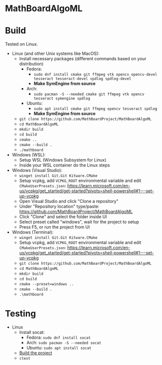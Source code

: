# MathBoardAlgoML

# Build
Tested on Linux.

* Linux (and other Unix systems like MacOS):
    * Install necessary packages (different commands based on your distribution)
        * Fedora: 
            * `sudo dnf install cmake git ffmpeg vtk opencv opencv-devel tesseract tesseract-devel spdlog spdlog-devel`
            * **Make SymEngine from source**
        * Arch:
            * `sudo pacman -S --needed cmake git ffmpeg vtk opencv tesseract symengine spdlog`
        * Ubuntu:
            * `sudo apt install cmake git ffmpeg opencv tesseract spdlog`
            * **Make SymEngine from source**
    * `git clone https://github.com/MathBoardProject/MathBoardAlgoML`
    * `cd MathBoardAlgoML`
    * `mkdir build`
    * `cd build`
    * `cmake ..`
    * `cmake --build .`
    * `./mathboard`
* Windows (WSL):
    * Setup WSL (Windows Subsystem for Linux)
    * Inside your WSL container do the Linux steps
* Windows (Visual Studio):
    * `winget install Git.Git Kitware.CMake`
    * Setup vcpkg, add `VCPKG_ROOT` environmental variable and edit `CMakeUserPresets.json`: https://learn.microsoft.com/en-us/vcpkg/get_started/get-started?pivots=shell-powershell#1---set-up-vcpkg
    * Open Visual Studio and click "Clone a repository"
    * Under "Repository location" type/paste: https://github.com/MathBoardProject/MathBoardAlgoML
    * Click "Clone" and select the folder inside UI
    * Select preset called "windows", wait for the project to setup
    * Press F5, or run the project from UI
* Windows (Terminal):
    * `winget install Git.Git Kitware.CMake`
    * Setup vcpkg, add `VCPKG_ROOT` environmental variable and edit `CMakeUserPresets.json`: https://learn.microsoft.com/en-us/vcpkg/get_started/get-started?pivots=shell-powershell#1---set-up-vcpkg
    * `git clone https://github.com/MathBoardProject/MathBoardAlgoML`
    * `cd MathBoardAlgoML`
    * `mkdir build`
    * `cd build`
    * `cmake --preset=windows ..`
    * `cmake --build .`
    * `.\mathboard`

# Testing
* Linux
   * Install socat:
      * Fedora: `sudo dnf install socat`
      * Arch: `sudo pacman -S --needed socat`
      * Ubuntu: `sudo apt install socat`
   * [Build the project](https://github.com/MathBoardProject/MathBoardAlgoML#Build)
   * `ctest`
